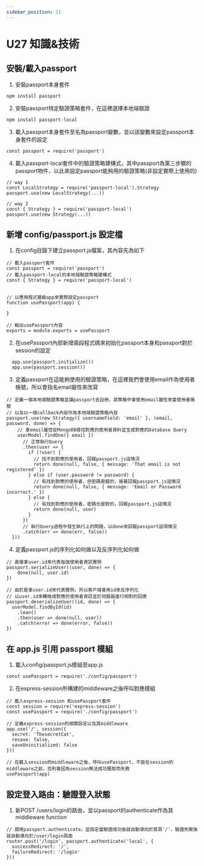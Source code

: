 ```yaml
---
sidebar_position: 11
---
```


# U27 知識&技術

## 安裝/載入passport 
1. 安裝passport本身套件
```
npm install passport
```
2. 安裝passport特定驗證策略套件，在這裡選擇本地端驗證
```
npm install passport-local
```

3. 載入passport本身套件至名為passport變數，並以該變數來設定passport本身套件的設定
```
const passport = require('passport')
```

4. 載入passport-local套件中的驗證策略建構式，其中passport為第三步驟的passport物件，以此來設定passport能夠用的驗證策略(非設定實際上使用的)
```
// way 1
const LocalStrategy = require('passport-local').Strategy
passport.use(new LocalStrategy(...))

// way 2
const { Strategy } = require('passport-local')
passport.use(new Strategy(...))
```

## 新增 config/passport.js 設定檔
1. 在config目錄下建立passport.js檔案，其內容先為如下
```
// 載入passport套件
const passport = require('passport')
// 載入passport-local的本地端驗證策略建構式
const { Strategy } = require('passport-local')


// 以應用程式層級app來實際設定passport
function usePassport(app) {

}

// 輸出usePassport內容
exports = module.exports = usePassport
```

2. 在usePassport內部新增兩段程式碼來初始化passport本身和passport對於session的設定
```
  app.use(passport.initialize())
  app.use(passport.session())
```

3. 定義passport在這能夠使用的驗證策略，在這裡我們會使用email作為使用者帳號，所以會指名email屬性來改寫
```
// 定義一個本地端驗證策略並讓passport去註冊，該策略中會使用email屬性來當使用者帳號
// 以及以一個callback內容作為本地端驗證策略內容
passport.use(new Strategy({ usernameField: 'email' }, (email, password, done) => {
    // 拿email屬性從MongoDB尋找對應的使用者資料並生成對應的Database Query
    userModel.findOne({ email })
      // 正常執行Query
      .then(user => {
        if (!user) {
          // 找不到對應的使用者，回報passport.js這情況
          return done(null, false, { message: 'That email is not registered' })
        } else if (user.password != password) {
          // 有找到對應的使用者，但密碼是錯的，接著回報passport.js這情況
          return done(null, false, { message: 'Email or Password incorrect.' })
        } else {
          // 有找到對應的使用者，密碼也是對的，回報passport.js這情況
          return done(null, user)
        }
      })
      // 執行Query過程中發生執行上的問題，以done來回報passport這項情況
      .catch(err => done(err, false))
  }))
```

4. 定義passport.js的序列化如何做以及反序列化如何做

```
// 直接拿user.id來代表每個使用者資訊實例
passport.serializeUser((user, done) => {
    done(null, user.id)
})

// 由於是拿user.id來代表實例，所以客戶端會用id來反序列化
// 以user.id來轉換成對應的使用者資訊並於伺服器進行相對的回應
passport.deserializeUser((id, done) => {
  userModel.findById(id)
    .lean()
    .then(user => done(null, user))
    .catch(error => done(error, false))
})
```

## 在 app.js 引用 passport 模組
1. 載入config/passport.js模組至app.js
```
const usePassport = require('./config/passport')
```

2. 在express-session所構建的middleware之後呼叫對應模組
```
// 載入express-session 和usePassport套件
const session = require('express-session')
const usePassport = require('./config/passport')

// 定義express-session的相關設定以及其middleware
app.use('/', session({
  secret: 'ThesecretCat',
  resave: false,
  saveUninitialized: false
}))

// 在載入session的middleware之後，呼叫usePassport，不能在session的middleware之前，否則會因為session無法成功獲取而失敗
usePassport(app)
```

## 設定登入路由：驗證登入狀態
1. 新POST /users/login的路由，並以passport的authenticate作為其middleware function
```
// 調用passport.authenticate，並設定當驗證成功後就自動導向於首頁'/'，驗證失敗後就自動導向於/user/login頁面
router.post('/login', passport.authenticate('local', {
  successRedirect: '/',
  failureRedirect: '/login'
}))
```
